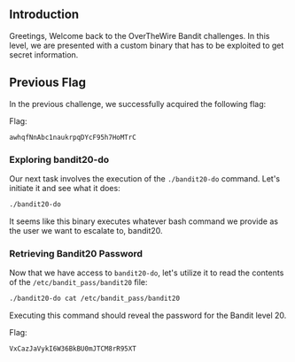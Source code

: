 ## Introduction

Greetings, Welcome back to the OverTheWire Bandit challenges. In this level, we are presented with a custom binary that has to be exploited to get secret information.

## Previous Flag

In the previous challenge, we successfully acquired the following flag:

Flag:

```
awhqfNnAbc1naukrpqDYcF95h7HoMTrC
```

### Exploring bandit20-do

Our next task involves the execution of the `./bandit20-do` command. Let's initiate it and see what it does:

```bash
./bandit20-do
```

It seems like this binary executes whatever bash command we provide as the user we want to escalate to, bandit20.

### Retrieving Bandit20 Password

Now that we have access to `bandit20-do`, let's utilize it to read the contents of the `/etc/bandit_pass/bandit20` file:

```bash
./bandit20-do cat /etc/bandit_pass/bandit20
```

Executing this command should reveal the password for the Bandit level 20. 

Flag:

```
VxCazJaVykI6W36BkBU0mJTCM8rR95XT
```
